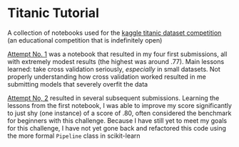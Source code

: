 # Titanic Tutorial

A collection of notebooks used for the [kaggle titanic dataset competition](https://www.kaggle.com/competitions/titanic) (an educational competition that is indefinitely open)

[Attempt No. 1](https://github.com/ZalmanKelber/kaggle_titanic/blob/main/titanic_tutorial_attempt_01.ipynb) was a notebook that resulted in my four first submissions, all with extremely modest results (the highest was around .77).  Main lessons learned: take cross validation seriously, *especially* in small datasets.  Not properly understanding how cross validation worked resulted in me submitting models that severely overfit the data

[Attempt No, 2](https://github.com/ZalmanKelber/kaggle_titanic/blob/main/titanic_tutorial_attempt_02.ipynb) resulted in several subsequent submissions.  Learning the lessons from the first notebook, I was able to improve my score significantly to just shy (one instance) of a score of .80, often considered the benchmark for beginners with this challenge.  Because I have still yet to meet my goals for this challenge, I have not yet gone back and refactored this code using the more formal `Pipeline` class in scikit-learn